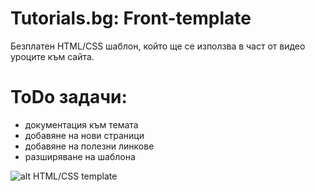 # Tutorials.bg: Front-template

Безплатен HTML/CSS шаблон, който ще се използва в част от видео уроците към сайта.

# ToDo задачи:
  - документация към темата
  - добавяне на нови страници
  - добавяне на полезни линкове 
  - разширяване на шаблона 


![alt HTML/CSS template](http://3web.bg/sub/tutorialsbg/img-1.png)
